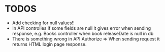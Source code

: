 ﻿# TODOS

- Add checking for null values!!
- In API controlles if some fields are null it gives error when sending response, e.g. Books controller when book releaseDate is null in db
- There is something wrong in API Authorize => When sending request it returns HTML login page response.
